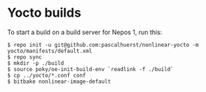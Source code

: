 Yocto builds
============

To start a build on a build server for Nepos 1, run this:
```
$ repo init -u git@github.com:pascalhuerst/nonlinear-yocto -m yocto/manifests/default.xml
$ repo sync
$ mkdir -p ./build
$ source poky/oe-init-build-env `readlink -f ./build`
$ cp ../yocto/*.conf conf
$ bitbake nonlinear-image-default
```
